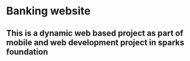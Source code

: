 # Banking website
## This is a dynamic web based project as part of mobile and web development project in sparks foundation 
